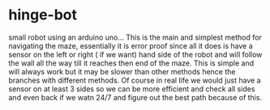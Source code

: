# hinge-bot
small robot using an arduino uno...
This is the main and simplest method for navigating the maze, essentially it is error proof since all it does is have a sensor on the left or right ( if we want) hand side of the robot and will follow the wall all the way till it reaches then end of the maze. This is simple and will always work but it may be slower than other methods hence the branches with different methods. Of course in real life we would just have a sensor on at least 3 sides so we can be more efficient and check all sides and even back if we watn 24/7 and figure out the best path because of this. 
